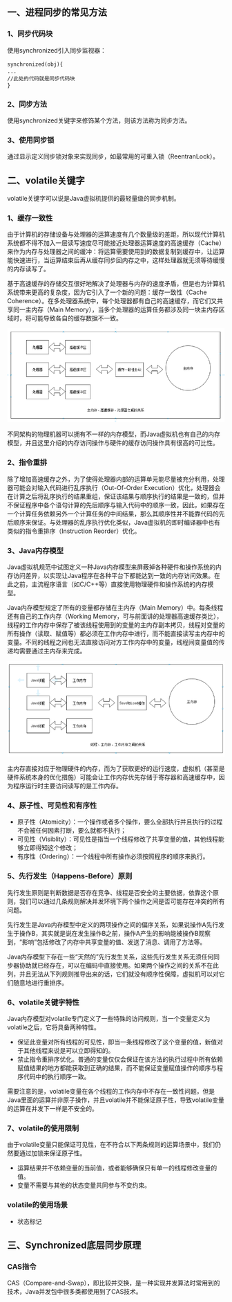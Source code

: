 ## 一、进程同步的常见方法

### 1、同步代码块

使用synchronized引入同步监视器：
```
synchronized(obj){
...
//此处的代码就是同步代码块
}
```

### 2、同步方法

使用synchronized关键字来修饰某个方法，则该方法称为同步方法。

### 3、使用同步锁

通过显示定义同步锁对象来实现同步，如最常用的可重入锁（ReentranLock）。

## 二、volatile关键字

volatile关键字可以说是Java虚拟机提供的最轻量级的同步机制。

### 1、缓存一致性

由于计算机的存储设备与处理器的运算速度有几个数量级的差距，所以现代计算机系统都不得不加入一层读写速度尽可能接近处理器运算速度的高速缓存（Cache）来作为内存与处理器之间的缓冲：将运算需要使用到的数据复制到缓存中，让运算能快速进行，当运算结束后再从缓存同步回内存之中，这样处理器就无须等待缓慢的内存读写了。

基于高速缓存的存储交互很好地解决了处理器与内存的速度矛盾，但是也为计算机系统带来更高的复杂度，因为它引入了一个新的问题：缓存一致性（Cache Coherence）。在多处理器系统中，每个处理器都有自己的高速缓存，而它们又共享同一主内存（Main Memory），当多个处理器的运算任务都涉及同一块主内存区域时，将可能导致各自的缓存数据不一致。

![title](https://raw.githubusercontent.com/XQLong/Image-Hosting/master/gitnote/2019/08/27/1566908560553-1566908560818.png)

不同架构的物理机器可以拥有不一样的内存模型，而Java虚拟机也有自己的内存模型，并且这里介绍的内存访问操作与硬件的缓存访问操作具有很高的可比性。

### 2、指令重排

除了增加高速缓存之外，为了使得处理器内部的运算单元能尽量被充分利用，处理器可能会对输入代码进行乱序执行（Out-Of-Order Execution）优化，处理器会在计算之后将乱序执行的结果重组，保证该结果与顺序执行的结果是一致的，但并不保证程序中各个语句计算的先后顺序与输入代码中的顺序一致，因此，如果存在一个计算任务依赖另外一个计算任务的中间结果，那么其顺序性并不能靠代码的先后顺序来保证。与处理器的乱序执行优化类似，Java虚拟机的即时编译器中也有类似的指令重排序（Instruction Reorder）优化。

### 3、Java内存模型

Java虚拟机规范中试图定义一种Java内存模型来屏蔽掉各种硬件和操作系统的内存访问差异，以实现让Java程序在各种平台下都能达到一致的内存访问效果。在此之前，主流程序语言（如C/C++等）直接使用物理硬件和操作系统的内存模型。

Java内存模型规定了所有的变量都存储在主内存（Main Memory）中。每条线程还有自己的工作内存（Working Memory，可与前面讲的处理器高速缓存类比），线程的工作内存中保存了被该线程使用到的变量的主内存副本拷贝，线程对变量的所有操作（读取、赋值等）都必须在工作内存中进行，而不能直接读写主内存中的变量。不同的线程之间也无法直接访问对方工作内存中的变量，线程间变量值的传递均需要通过主内存来完成。

![title](https://raw.githubusercontent.com/XQLong/Image-Hosting/master/gitnote/2019/08/27/1566909369919-1566909369923.png)

主内存直接对应于物理硬件的内存，而为了获取更好的运行速度，虚拟机（甚至是硬件系统本身的优化措施）可能会让工作内存优先存储于寄存器和高速缓存中，因为程序运行时主要访问读写的是工作内存。

### 4、原子性、可见性和有序性

- 原子性（Atomicity）：一个操作或者多个操作，要么全部执行并且执行的过程不会被任何因素打断，要么就都不执行；
- 可见性（Visiblity）：可见性是指当一个线程修改了共享变量的值，其他线程能够立即得知这个修改；
- 有序性（Ordering）：一个线程中所有操作必须按照程序的顺序来执行。

### 5、先行发生（Happens-Before）原则

先行发生原则是判断数据是否存在竞争、线程是否安全的主要依据，依靠这个原则，我们可以通过几条规则解决并发环境下两个操作之间是否可能存在冲突的所有问题。

先行发生是Java内存模型中定义的两项操作之间的偏序关系，如果说操作A先行发生于操作B，其实就是说在发生操作B之前，操作A产生的影响能被操作B观察到，“影响”包括修改了内存中共享变量的值、发送了消息、调用了方法等。

Java内存模型下存在一些“天然的”先行发生关系，这些先行发生关系无须任何同步器协助就已经存在，可以在编码中直接使用。如果两个操作之间的关系不在此列，并且无法从下列规则推导出来的话，它们就没有顺序性保障，虚拟机可以对它们随意地进行重排序。

### 6、volatile关键字特性

Java内存模型对volatile专门定义了一些特殊的访问规则，当一个变量定义为volatile之后，它将具备两种特性。

- 保证此变量对所有线程的可见性，即当一条线程修改了这个变量的值，新值对于其他线程来说是可以立即得知的。
- 禁止指令重排序优化。普通的变量仅仅会保证在该方法的执行过程中所有依赖赋值结果的地方都能获取到正确的结果，而不能保证变量赋值操作的顺序与程序代码中的执行顺序一致。

需要注意的是，volatile变量在各个线程的工作内存中不存在一致性问题，但是Java里面的运算并非原子操作，并且volatile并不能保证原子性，导致volatile变量的运算在并发下一样是不安全的。

### 7、volatile的使用限制

由于volatile变量只能保证可见性，在不符合以下两条规则的运算场景中，我们仍然要通过加锁来保证原子性。
- 运算结果并不依赖变量的当前值，或者能够确保只有单一的线程修改变量的值。
- 变量不需要与其他的状态变量共同参与不变约束。

### volatile的使用场景

- 状态标记

## 三、Synchronized底层同步原理

### CAS指令

CAS（Compare-and-Swap），即比较并交换，是一种实现并发算法时常用到的技术，Java并发包中很多类都使用到了CAS技术。

